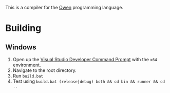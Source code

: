 This is a compiler for the [Owen](http://owen-lang.org/) programming language.

# Building
## Windows
1. Open up the [Visual Studio Developer Command Prompt](https://docs.microsoft.com/en-us/visualstudio/ide/reference/command-prompt-powershell?view=vs-2019) with the `x64` environment.
2. Navigate to the root directory.
3. Run `build.bat`
4. Test using `build.bat (release|debug) both && cd bin && runner && cd ..`
